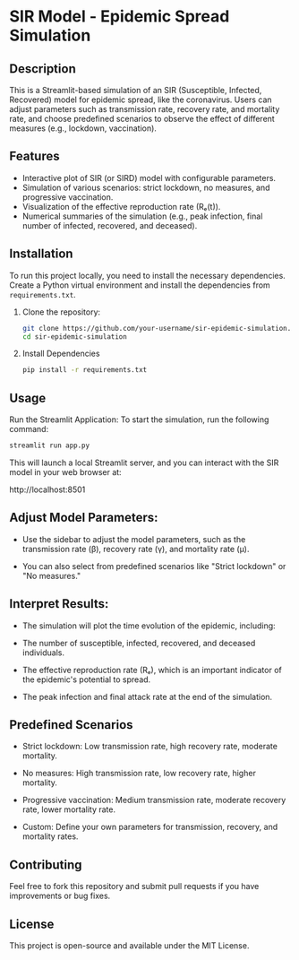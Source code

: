 # SIR Model - Epidemic Spread Simulation

## Description
This is a Streamlit-based simulation of an SIR (Susceptible, Infected, Recovered) model for epidemic spread, like the coronavirus. Users can adjust parameters such as transmission rate, recovery rate, and mortality rate, and choose predefined scenarios to observe the effect of different measures (e.g., lockdown, vaccination).

## Features
- Interactive plot of SIR (or SIRD) model with configurable parameters.
- Simulation of various scenarios: strict lockdown, no measures, and progressive vaccination.
- Visualization of the effective reproduction rate (Rₑ(t)).
- Numerical summaries of the simulation (e.g., peak infection, final number of infected, recovered, and deceased).

## Installation

To run this project locally, you need to install the necessary dependencies. Create a Python virtual environment and install the dependencies from `requirements.txt`.

1. Clone the repository:
    ```bash
    git clone https://github.com/your-username/sir-epidemic-simulation.git
    cd sir-epidemic-simulation
    ```

2. Install Dependencies
    ```bash
    pip install -r requirements.txt
    ```

## Usage
Run the Streamlit Application:
To start the simulation, run the following command:

```bash
streamlit run app.py
```

This will launch a local Streamlit server, and you can interact with the SIR model in your web browser at:

http://localhost:8501

## Adjust Model Parameters:

- Use the sidebar to adjust the model parameters, such as the transmission rate (β), recovery rate (γ), and mortality rate (μ).

- You can also select from predefined scenarios like "Strict lockdown" or "No measures."

## Interpret Results:
- The simulation will plot the time evolution of the epidemic, including:

- The number of susceptible, infected, recovered, and deceased individuals.

- The effective reproduction rate (Rₑ), which is an important indicator of the epidemic's potential to spread.

- The peak infection and final attack rate at the end of the simulation.

## Predefined Scenarios
- Strict lockdown: Low transmission rate, high recovery rate, moderate mortality.

- No measures: High transmission rate, low recovery rate, higher mortality.

- Progressive vaccination: Medium transmission rate, moderate recovery rate, lower mortality rate.

- Custom: Define your own parameters for transmission, recovery, and mortality rates.

## Contributing
Feel free to fork this repository and submit pull requests if you have improvements or bug fixes.

## License
This project is open-source and available under the MIT License.


